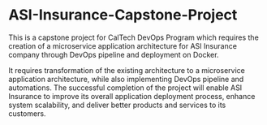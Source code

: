 # ASI-Insurance-Capstone-Project
This is a capstone project for CalTech DevOps Program which requires the creation of a microservice application 
architecture for ASI Insurance company through DevOps pipeline and deployment on Docker. 

It requires transformation of the existing architecture to a microservice application architecture, 
while also implementing DevOps pipeline and automations. The successful completion of the project will 
enable ASI Insurance to improve its overall application deployment process, enhance system scalability, 
and deliver better products and services to its customers.


